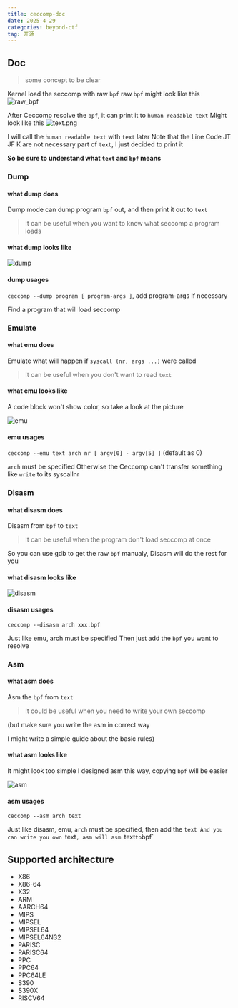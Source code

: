 ```yaml
---
title: ceccomp-doc
date: 2025-4-29
categories: beyond-ctf
tag: 开源
---
```

## Doc

> some concept to be clear

Kernel load the seccomp with raw `bpf`
raw `bpf` might look like this
![raw_bpf](./ceccomp-doc/raw_bpf.png)

After Ceccomp resolve the `bpf`, it can print it to `human readable text`
Might look like this
![text.png](./ceccomp-doc/text.png)

I will call the `human readable text` with `text` later
Note that the Line Code JT JF K are not necessary part of `text`, I just decided to print it

**So be sure to understand what `text` and `bpf` means**

### Dump

#### what dump does

Dump mode can dump program `bpf` out, and then print it out to `text`

> It can be useful when you want to know what seccomp a program loads

#### what dump looks like

![dump](./ceccomp-doc/dump.png)

#### dump usages

`ceccomp --dump program [ program-args ]`, add program-args if necessary

Find a program that will load seccomp

### Emulate

#### what emu does

Emulate what will happen if `syscall (nr, args ...)` were called

> It can be useful when you don't want to read `text`

#### what emu looks like

A code block won't show color, so take a look at the picture

![emu](./ceccomp-doc/emu.png)

#### emu usages

`ceccomp --emu text arch nr [ argv[0] - argv[5] ]`
(default as 0)

`arch` must be specified
Otherwise the Ceccomp can't transfer something like `write` to its syscallnr

### Disasm

#### what disasm does

Disasm from `bpf` to `text`

> It can be useful when the program don't load seccomp at once

So you can use gdb to get the raw `bpf` manualy, Disasm will do the rest for you

#### what disasm looks like

![disasm](./ceccomp-doc/disasm.png)

#### disasm usages

`ceccomp --disasm arch xxx.bpf`

Just like emu, arch must be specified
Then just add the `bpf` you want to resolve

### Asm

#### what asm does

Asm the `bpf` from `text`

> It could be useful when you need to write your own seccomp

(but make sure you write the asm in correct way

I might write a simple guide about the basic rules)

#### what asm looks like

It might look too simple
I designed asm this way, copying `bpf` will be easier

![asm](./ceccomp-doc/asm.png)

#### asm usages

`ceccomp --asm arch text`

Just like disasm, emu, `arch` must be specified, then add the `text
And you can write you own `text`, asm will asm `text` to `bpf`

## Supported architecture
- X86
- X86-64
- X32
- ARM
- AARCH64
- MIPS
- MIPSEL
- MIPSEL64
- MIPSEL64N32
- PARISC
- PARISC64
- PPC
- PPC64
- PPC64LE
- S390
- S390X
- RISCV64
